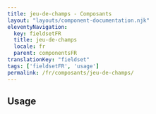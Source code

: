 ```yaml
---
title: jeu-de-champs - Composants
layout: "layouts/component-documentation.njk"
eleventyNavigation:
  key: fieldsetFR
  title: jeu-de-champs
  locale: fr
  parent: componentsFR
translationKey: "fieldset"
tags: ['fieldsetFR', 'usage']
permalink: /fr/composants/jeu-de-champs/
---
```


## Usage